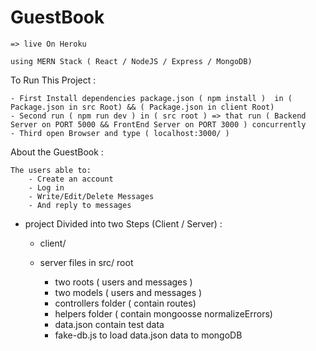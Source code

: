 # GuestBook

    => live On Heroku 

    using MERN Stack ( React / NodeJS / Express / MongoDB)

To Run This Project : 

    - First Install dependencies package.json ( npm install )  in ( Package.json in src Root) && ( Package.json in client Root)
    - Second run ( npm run dev ) in ( src root ) => that run ( Backend Server on PORT 5000 && FrontEnd Server on PORT 3000 ) concurrently
    - Third open Browser and type ( localhost:3000/ )

About the GuestBook :

    The users able to:
        - Create an account
        - Log in
        - Write/Edit/Delete Messages
        - And reply to messages

- project Divided into two Steps (Client / Server) :

    - client/
    
    - server files in src/ root
        - two roots ( users and messages )
        - two models ( users and messages )
        - controllers folder ( contain routes)
        - helpers folder ( contain mongoosse normalizeErrors)
        - data.json contain test data
        - fake-db.js to load data.json data to mongoDB
